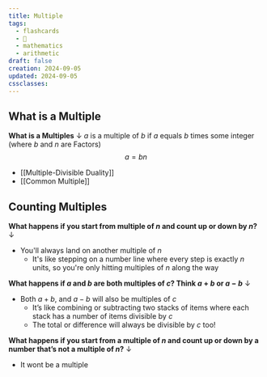 ```yaml
---
title: Multiple
tags:
  - flashcards
  - 🌱
  - mathematics
  - arithmetic
draft: false
creation: 2024-09-05
updated: 2024-09-05
cssclasses: 
---
```

## What is a Multiple

**What is a Multiples**
↓
$a$ is a multiple of $b$ if $a$ equals $b$ times some integer (where $b$ and $n$ are Factors) 
$$a=bn$$
<!--SR:!2024-12-21,66,316-->

- [[Multiple-Divisible Duality]]
- [[Common Multiple]]

## Counting Multiples

**What happens if you start from multiple of $n$ and count up or down by $n$?**
↓
- You'll always land on another multiple of $n$
	- It's like stepping on a number line where every step is exactly $n$ units, so you're only hitting multiples of $n$ along the way
<!--SR:!2025-08-26,262,334-->

**What happens if $a$ and $b$ are both multiples of $c$?  Think $a+b$ or $a-b$**
↓
- Both $a+b$,  and $a−b$ will also be multiples of $c$
	- It’s like combining or subtracting two stacks of items where each stack has a number of items divisible by $c$
	- The total or difference will always be divisible by $c$ too!
<!--SR:!2025-08-20,256,330-->

**What happens if you start from a multiple of $n$ and count up or down by a number that’s not a multiple of $n$?**
↓
- It wont be a multiple
<!--SR:!2025-08-25,260,330-->

